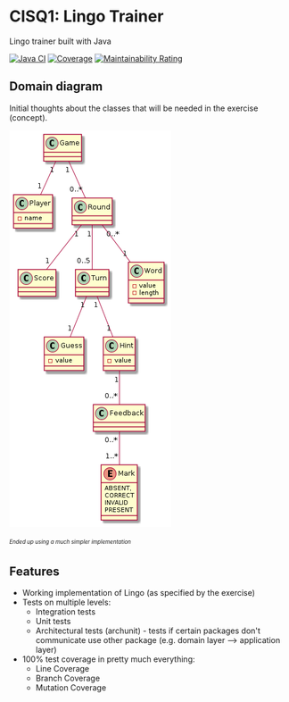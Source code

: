 # CISQ1: Lingo Trainer
Lingo trainer built with Java

[![Java CI](https://github.com/xandervedder/cisq1-lingo/actions/workflows/build.yml/badge.svg)](https://github.com/xandervedder/cisq1-lingo/actions/workflows/build.yml)
[![Coverage](https://sonarcloud.io/api/project_badges/measure?project=xandervedder_cisq1-lingo&metric=coverage)](https://sonarcloud.io/dashboard?id=xandervedder_cisq1-lingo)
[![Maintainability Rating](https://sonarcloud.io/api/project_badges/measure?project=xandervedder_cisq1-lingo&metric=sqale_rating)](https://sonarcloud.io/dashboard?id=xandervedder_cisq1-lingo)

## Domain diagram
Initial thoughts about the classes that will be needed in the exercise (concept).

![domain_diagram](/documentation/domain/domain.png)

<sub><sup>*Ended up using a much simpler implementation*</sub></sup>

## Features
- Working implementation of Lingo (as specified by the exercise)
- Tests on multiple levels:
  - Integration tests
  - Unit tests
  - Architectural tests (archunit) - tests if certain packages don't communicate use other package (e.g. domain layer --> application layer)
- 100% test coverage in pretty much everything:
  - Line Coverage
  - Branch Coverage
  - Mutation Coverage
